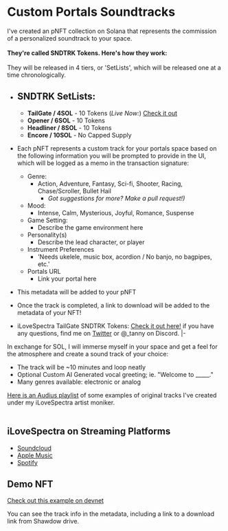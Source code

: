 # Custom Portals Soundtracks

I've created an pNFT collection on Solana that represents the commission of a personalized soundtrack to your space.<br><br><b>They're called SNDTRK Tokens. Here's how they work:</b><br><br> They will be released in 4 tiers, or 'SetLists', which will be released one at a time chronologically.<br> 
  - SNDTRK SetLists:
      -
    - **TailGate / 4SOL** - 10 Tokens (*Live Now:*) [Check it out](https://ilovespectra.vercel.app)
    - **Opener / 6SOL** - 10 Tokens
    - **Headliner / 8SOL** - 10 Tokens
    - **Encore / 10SOL** - No Capped Supply

- Each pNFT represents a custom track for your portals space based on the following information you will be prompted to provide in the UI, which will be logged as a memo in the transaction signature:
  - Genre:
    - Action, Adventure, Fantasy, Sci-fi, Shooter, Racing, Chase/Scroller, Bullet Hail
      - *Got suggestions for more? Make a pull request!)*
  - Mood:
    - Intense, Calm, Mysterious, Joyful, Romance, Suspense
  - Game Setting:
    - Describe the game environment here
  - Personality(s)
    - Describe the lead character, or player 
  - Instrument Preferences
    - 'Needs ukelele, music box, acordion / No banjo, no bagpipes, etc.'
  - Portals URL
    - Link your portal here

- This metadata will be added to your pNFT

- Once the track is completed, a link to download will be added to the metadata of your NFT!

- iLoveSpectra TailGate SNDTRK Tokens: [Check it out here!](https://ilovespectra.vercel.app) if you have any questions, find me on [Twitter](https://twitter.com/ilovespectra) or @_tanny on Discord.
|-

In exchange for SOL, I will immerse myself in your space and get a feel for the atmosphere and create a sound track of your choice:
- The track will be ~10 minutes and loop neatly
- Optional Custom AI Generated vocal greeting; ie. "Welcome to _____."
- Many genres available: electronic or analog

[Here is an Audius playlist](https://audius.co/hntdenver/playlist/soundtrack-demos-1479347224) of some examples of original tracks I've created under my iLoveSpectra artist moniker.<br><br>

## iLoveSpectra on Streaming Platforms
- [Soundcloud](https://soundcloud.com/ilovespectra)<br>
- [Apple Music](https://music.apple.com/us/artist/ilovespectra/1019842275)<br>
- [Spotify](https://open.spotify.com/artist/3FjTW11f4Ha323HFpX0iny)

## Demo NFT

[Check out this example on devnet](https://solscan.io/token/8U4eTGDWH378MqfJ4kQSyjW4BHb5qLfAoPpvhpri8Ef9?cluster=devnet#txs)

You can see the track info in the metadata, including a link to a download link from Shawdow drive.
